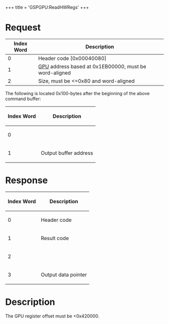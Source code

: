 +++
title = 'GSPGPU:ReadHWRegs'
+++

# Request

| Index Word | Description                                                             |
|------------|-------------------------------------------------------------------------|
| 0          | Header code \[0x00040080\]                                              |
| 1          | [GPU](categories/GPU "wikilink") address based at 0x1EB00000, must be word-aligned |
| 2          | Size, must be \<=0x80 and word-aligned                                  |

The following is located 0x100-bytes after the beginning of the above
command buffer:

<table>
<thead>
<tr class="header">
<th><p>Index Word</p></th>
<th><p>Description</p></th>
</tr>
</thead>
<tbody>
<tr class="odd">
<td><p>0</p></td>
<td></td>
</tr>
<tr class="even">
<td><p>1</p></td>
<td><p>Output buffer address</p></td>
</tr>
</tbody>
</table>

# Response

<table>
<thead>
<tr class="header">
<th><p>Index Word</p></th>
<th><p>Description</p></th>
</tr>
</thead>
<tbody>
<tr class="odd">
<td><p>0</p></td>
<td><p>Header code</p></td>
</tr>
<tr class="even">
<td><p>1</p></td>
<td><p>Result code</p></td>
</tr>
<tr class="odd">
<td><p>2</p></td>
<td></td>
</tr>
<tr class="even">
<td><p>3</p></td>
<td><p>Output data pointer</p></td>
</tr>
</tbody>
</table>

# Description

The GPU register offset must be \<0x420000.
